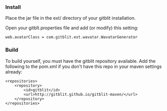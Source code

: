 ### Install

Place the jar file in the ext/ directory of your gitblit installation.

Open your gitblt.properties file and add (or modify) this setting:

```
web.avatarClass = com.gitblit.ext.wavatar.WavatarGenerator
```

### Build

To build yourself, you must have the gitblit repository available. Add the following to the pom.xml if you don't have this repo in your maven settings already:
```
<repositories>
	<repository>
		<id>gitblit</id>
		<url>http://gitblit.github.io/gitblit-maven/</url>
	</repository>
</repositories>
```
